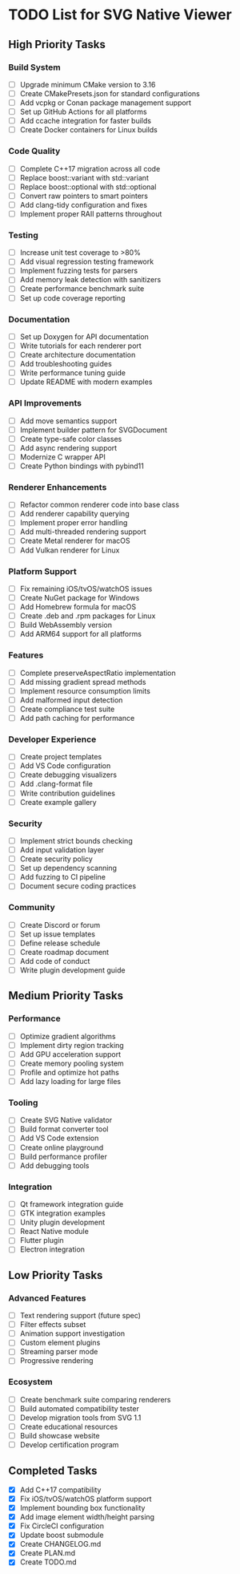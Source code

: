 # TODO List for SVG Native Viewer

## High Priority Tasks

### Build System
- [ ] Upgrade minimum CMake version to 3.16
- [ ] Create CMakePresets.json for standard configurations  
- [ ] Add vcpkg or Conan package management support
- [ ] Set up GitHub Actions for all platforms
- [ ] Add ccache integration for faster builds
- [ ] Create Docker containers for Linux builds

### Code Quality
- [ ] Complete C++17 migration across all code
- [ ] Replace boost::variant with std::variant
- [ ] Replace boost::optional with std::optional
- [ ] Convert raw pointers to smart pointers
- [ ] Add clang-tidy configuration and fixes
- [ ] Implement proper RAII patterns throughout

### Testing
- [ ] Increase unit test coverage to >80%
- [ ] Add visual regression testing framework
- [ ] Implement fuzzing tests for parsers
- [ ] Add memory leak detection with sanitizers
- [ ] Create performance benchmark suite
- [ ] Set up code coverage reporting

### Documentation
- [ ] Set up Doxygen for API documentation
- [ ] Write tutorials for each renderer port
- [ ] Create architecture documentation
- [ ] Add troubleshooting guides
- [ ] Write performance tuning guide
- [ ] Update README with modern examples

### API Improvements
- [ ] Add move semantics support
- [ ] Implement builder pattern for SVGDocument
- [ ] Create type-safe color classes
- [ ] Add async rendering support
- [ ] Modernize C wrapper API
- [ ] Create Python bindings with pybind11

### Renderer Enhancements
- [ ] Refactor common renderer code into base class
- [ ] Add renderer capability querying
- [ ] Implement proper error handling
- [ ] Add multi-threaded rendering support
- [ ] Create Metal renderer for macOS
- [ ] Add Vulkan renderer for Linux

### Platform Support
- [ ] Fix remaining iOS/tvOS/watchOS issues
- [ ] Create NuGet package for Windows
- [ ] Add Homebrew formula for macOS
- [ ] Create .deb and .rpm packages for Linux
- [ ] Build WebAssembly version
- [ ] Add ARM64 support for all platforms

### Features
- [ ] Complete preserveAspectRatio implementation
- [ ] Add missing gradient spread methods
- [ ] Implement resource consumption limits
- [ ] Add malformed input detection
- [ ] Create compliance test suite
- [ ] Add path caching for performance

### Developer Experience  
- [ ] Create project templates
- [ ] Add VS Code configuration
- [ ] Create debugging visualizers
- [ ] Add .clang-format file
- [ ] Write contribution guidelines
- [ ] Create example gallery

### Security
- [ ] Implement strict bounds checking
- [ ] Add input validation layer
- [ ] Create security policy
- [ ] Set up dependency scanning
- [ ] Add fuzzing to CI pipeline
- [ ] Document secure coding practices

### Community
- [ ] Create Discord or forum
- [ ] Set up issue templates
- [ ] Define release schedule
- [ ] Create roadmap document
- [ ] Add code of conduct
- [ ] Write plugin development guide

## Medium Priority Tasks

### Performance
- [ ] Optimize gradient algorithms
- [ ] Implement dirty region tracking  
- [ ] Add GPU acceleration support
- [ ] Create memory pooling system
- [ ] Profile and optimize hot paths
- [ ] Add lazy loading for large files

### Tooling
- [ ] Create SVG Native validator
- [ ] Build format converter tool
- [ ] Add VS Code extension
- [ ] Create online playground
- [ ] Build performance profiler
- [ ] Add debugging tools

### Integration
- [ ] Qt framework integration guide
- [ ] GTK integration examples
- [ ] Unity plugin development
- [ ] React Native module
- [ ] Flutter plugin
- [ ] Electron integration

## Low Priority Tasks

### Advanced Features
- [ ] Text rendering support (future spec)
- [ ] Filter effects subset
- [ ] Animation support investigation
- [ ] Custom element plugins
- [ ] Streaming parser mode
- [ ] Progressive rendering

### Ecosystem
- [ ] Create benchmark suite comparing renderers
- [ ] Build automated compatibility tester
- [ ] Develop migration tools from SVG 1.1
- [ ] Create educational resources
- [ ] Build showcase website
- [ ] Develop certification program

## Completed Tasks
- [x] Add C++17 compatibility
- [x] Fix iOS/tvOS/watchOS platform support
- [x] Implement bounding box functionality
- [x] Add image element width/height parsing
- [x] Fix CircleCI configuration
- [x] Update boost submodule
- [x] Create CHANGELOG.md
- [x] Create PLAN.md
- [x] Create TODO.md